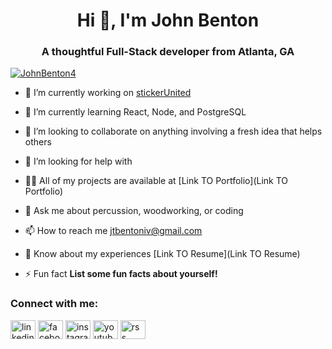 <h1 align="center">Hi 👋, I'm John Benton</h1>
<h3 align="center">A thoughtful Full-Stack developer from Atlanta, GA</h3>

<p align="left"> <a href="https://github.com/JohnBenton4/github-profile-trophy"><img src="https://github-profile-trophy.vercel.app/?username=JohnBenton4" alt="JohnBenton4" /></a> </p>

- 🔭 I’m currently working on <a href="https://github.com/JohnBenton4/stickerUnited"> stickerUnited</a>

- 🌱 I’m currently learning React, Node, and PostgreSQL

- 👯 I’m looking to collaborate on anything involving a fresh idea that helps others

- 🤝 I’m looking for help with 

- 👨‍💻 All of my projects are available at [Link TO Portfolio](Link TO Portfolio)

- 💬 Ask me about percussion, woodworking, or coding

- 📫 How to reach me jtbentoniv@gmail.com

- 📄 Know about my experiences [Link TO Resume](Link TO Resume)

- ⚡ Fun fact **List some fun facts about yourself!**

<p align="left">
<h3 align="left">Connect with me:</h3>
<a href="https://www.linkedin.com/in/john-benton/" target="blank"><img align="center" src="https://cdn.jsdelivr.net/npm/simple-icons@3.0.1/icons/linkedin.svg" alt="linkedin username" height="30" width="40" /></a>
<a href="https://fb.com/facebook username" target="blank"><img align="center" src="https://cdn.jsdelivr.net/npm/simple-icons@3.0.1/icons/facebook.svg" alt="facebook username" height="30" width="40" /></a>
<a href="https://instagram.com/instagram usrname" target="blank"><img align="center" src="https://cdn.jsdelivr.net/npm/simple-icons@3.0.1/icons/instagram.svg" alt="instagram usrname" height="30" width="40" /></a>
<a href="https://www.youtube.com/c/youtube channel name" target="blank"><img align="center" src="https://cdn.jsdelivr.net/npm/simple-icons@3.0.1/icons/youtube.svg" alt="youtube channel name" height="30" width="40" /></a>
<a href="/rss feed url" target="blank"><img align="center" src="https://cdn.jsdelivr.net/npm/simple-icons@3.0.1/icons/rss.svg" alt="rss feed url" height="30" width="40" /></a>
</p>
